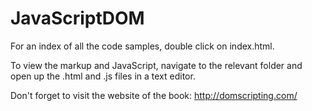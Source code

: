 # JavaScriptDOM
For an index of all the code samples, double click on index.html.

To view the markup and JavaScript, navigate to the relevant folder and open up the .html and .js files in a text editor.

Don't forget to visit the website of the book: http://domscripting.com/